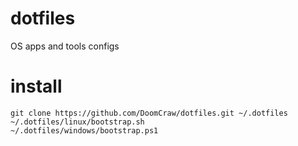 # dotfiles
OS apps and tools configs

# install
```
git clone https://github.com/DoomCraw/dotfiles.git ~/.dotfiles
~/.dotfiles/linux/bootstrap.sh
~/.dotfiles/windows/bootstrap.ps1
```
